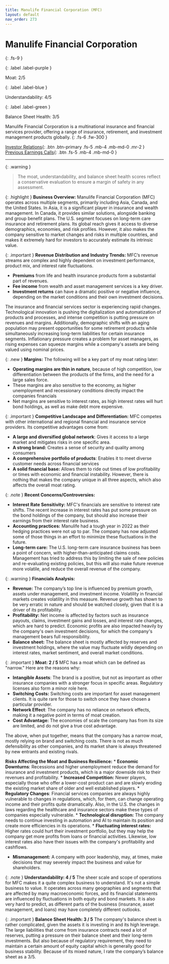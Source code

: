 ```yaml
---
title: Manulife Financial Corporation (MFC)
layout: default
nav_order: 273
---
```


# Manulife Financial Corporation
{: .fs-9 }

{: .label .label-purple }

Moat: 2/5

{: .label .label-blue }

Understandability: 4/5

{: .label .label-green }

Balance Sheet Health: 3/5

Manulife Financial Corporation is a multinational insurance and financial services provider, offering a range of insurance, retirement, and investment management products globally.
{: .fs-6 .fw-300 }

[Investor Relations](https://www.google.com/search?q=MFC+investor+relations){: .btn .btn-primary .fs-5 .mb-4 .mb-md-0 .mr-2 }
[Previous Earnings Calls](https://discountingcashflows.com/company/MFC/transcripts/){: .btn .fs-5 .mb-4 .mb-md-0 }

---

{: .warning }
>The moat, understandability, and balance sheet health scores reflect a conservative evaluation to ensure a margin of safety in any assessment.



{: .highlight }
**Business Overview:**
Manulife Financial Corporation (MFC) operates across multiple segments, primarily including Asia, Canada, and the United States. In Asia, it is a significant player in insurance and wealth management. In Canada, it provides similar solutions, alongside banking and group benefit plans. The U.S. segment focuses on long-term care insurance and retirement plans. Its global reach gives it access to diverse demographics, economies, and risk profiles. However, it also makes the company sensitive to market changes and risks in multiple countries, and makes it extremely hard for investors to accurately estimate its intrinsic value. 

{: .important }
**Revenue Distribution and Industry Trends:**
MFC’s revenue streams are complex and highly dependent on investment performance, product mix, and interest rate fluctuations.
*   **Premiums** from life and health insurance products form a substantial part of revenues.
*   **Fee income** from wealth and asset management services is a key driver.
*   **Investment returns** can have a dramatic positive or negative influence, depending on the market conditions and their own investment decisions.

The insurance and financial services sector is experiencing rapid changes. Technological innovation is pushing the digitalization and automatization of products and processes, and intense competition is putting pressure on revenues and margins. Additionally, demographic shifts with an aging population may present opportunities for some retirement products while simultaneously increasing long-term liabilities for certain insurance segments. 
Inflationary pressure creates a problem for asset managers, as rising expenses can squeeze margins while a company's assets are being valued using nominal prices. 

{: .new }
**Margins:**
The following will be a key part of my moat rating later:
*   **Operating margins are thin in nature**, because of high competition, low differentiation between the products of the firms, and the need for a large sales force. 
*  These margins are also sensitive to the economy, as higher unemployment and recessionary conditions directly impact the companies financials
*    Net margins are sensitive to interest rates, as high interest rates will hurt bond holdings, as well as make debt more expensive.

{: .important }
**Competitive Landscape and Differentiation:**
MFC competes with other international and regional financial and insurance service providers. Its competitive advantages come from:
 *  **A large and diversified global network**: Gives it access to a large market and mitigates risks in one specific area.
 *  **A strong brand:** Creates a sense of security and quality among consumers
 * **A comprehensive portfolio of products**: Enables it to meet diverse customer needs across financial services
 * **A solid financial base:** Allows them to ride out times of low profitability or times with economic and financial instability. 
However, there is nothing that makes the company unique in all three aspects, which also affects the overall moat rating.

{: .note }
**Recent Concerns/Controversies:**
*   **Interest Rate Sensitivity:** MFC's financials are sensitive to interest rate shifts. The recent increase in interest rates has put some pressure on the bond holdings of the company, but should also increase their earnings from their interest rate business.
*   **Accounting practices:** Manulife had a tough year in 2022 as their hedging practices were not up to par. The company has now adjusted some of those things in an effort to minimize these fluctuations in the future. 
*  **Long-term care:** The U.S. long-term care insurance business has been a point of concern, with higher-than-anticipated claims costs. Management has tried to address this by limiting the sale of new policies and re-evaluating existing policies, but this will also make future revenue more volatile, and reduce the overall revenue of the company. 

{: .warning }
**Financials Analysis:**
*   **Revenue:** The company’s top line is influenced by premium growth, assets under management, and investment income. Volatility in financial markets creates volatility in this measure. Revenue growth has shown to be very erratic in nature and should be watched closely, given that it is a driver of its profitability.
*   **Profitability:** Net income is affected by factors such as insurance payouts, claims, investment gains and losses, and interest rate changes, which are hard to predict. Economic profits are also impacted heavily by the company's own investment decisions, for which the company's management bears full responsibility.
*    **Balance sheet:** The balance sheet is mostly affected by reserves and investment holdings, where the value may fluctuate wildly depending on interest rates, market sentiment, and overall market conditions.

{: .important }
**Moat: 2 / 5**
MFC has a moat which can be defined as "narrow." Here are the reasons why:
   * **Intangible Assets**: The brand is a positive, but not as important as other insurance companies with a stronger focus in specific areas. Regulatory licenses also form a minor role here.
   * **Switching Costs:** Switching costs are important for asset management clients. It is quite rare for those to switch once they have chosen a particular provider.
   *   **Network Effect**: The company has no reliance on network effects, making it a negative point in terms of moat creation.
   * **Cost Advantage:** The economies of scale the company has from its size are limited, and do not give a true cost advantage.

The above, when put together, means that the company has a narrow moat, mostly relying on brand and switching costs. There is not as much defensibility as other companies, and its market share is always threatened by new entrants and existing rivals.

**Risks Affecting the Moat and Business Resilience:**
    *  **Economic Downturns**: Recessions and higher unemployment reduce the demand for insurance and investment products, which is a major downside risk to their revenues and profitability.
    * **Increased Competition:** Newer players, especially those who offer a lower-cost product can and are slowly eroding the existing market share of older and well established players.
    *   **Regulatory Changes**: Financial services companies are always highly vulnerable to changes in regulations, which, for them, can change operating income and their profits quite dramatically. Also, in the U.S. the changes in laws regarding the healthcare and insurance sectors make these types of companies especially vulnerable.
    * **Technological disruption:** The company needs to continue investing in automation and AI to maintain its position and create more efficiencies in its operations.
    *   **Fluctuating interest rates:** Higher rates could hurt their investment portfolio, but they may help the company get more profits from loans or financial activities. Likewise, low interest rates also have their issues with the company's profitability and cashflows.
*   **Mismanagement:** A company with poor leadership, may, at times, make decisions that may severely impact the business and value for shareholders.

{: .note }
**Understandability: 4 / 5**
The sheer scale and scope of operations for MFC makes it a quite complex business to understand. It's not a simple business to value. It operates across many geographies and segments that are affected by many macroeconomic forces, and its financial statements are influenced by fluctuations in both equity and bond markets. It is also very hard to predict, as different parts of the business (insurance, asset management, and loans) may have completely different outlooks.

{: .important }
**Balance Sheet Health: 3 / 5**
The company's balance sheet is rather complicated, given the assets it is investing in and its high leverage. The large liabilities that come from insurance contracts need a lot of reserves, putting a pressure on their balance sheet and their long-term investments. But also because of regulatory requirement, they need to maintain a certain amount of equity capital which is generally good for business stability. Because of its mixed nature, I rate the company’s balance sheet as a 3/5.

